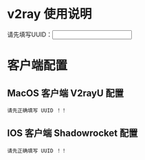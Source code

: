 # v2ray 使用说明

请先填写UUID：<input id="input_uuid" onChange="updateConfig()"/>

# 客户端配置


## MacOS 客户端 V2rayU 配置
```
请先正确填写 UUID ！！
```
  
## IOS 客户端 Shadowrocket 配置
```
请先正确填写 UUID ！！
```


<script>
  
  if(localStorage){
    document.getElementById('input_uuid').value = localStorage.input_uuid || '';
  }
  updateConfig();
  
  function updateConfig() {
    var uuid = document.getElementById('input_uuid').value.trim();
    var codeEle = document.getElementsByTagName('code');
    var codeEle_V2rayU = codeEle[0];
    var codeEle_Shadowrocket = codeEle[1];
    
    if(!uuid.exec(/\w{8}(-\w{4}){3}-\w{12}/)) {
      codeEle_V2rayU.innerHTML = '请先正确填写 UUID ！！'
      codeEle_Shadowrocket.innerHTML = '请先正确填写 UUID ！！'
      return 0;
    }
    
    if(localStorage){
      localStorage.input_uuid = uuid
    }
    
    var config = {
      host: location.host,
      path: '/' + document.cookie.match(/ray_path=([^;]+)/)[1],
      uuid: document.getElementById('input_uuid').value.trim() || '请填写UUID'
    };
    
    var config_V2rayU = 'vmess://' + window.btoa(JSON.stringify({
      "port": "443",
      "ps": "default",
      "tls": "tls",
      "id": config.uuid,
      "aid": "0",
      "v": "2",
      "host": config.host,
      "type": "none",
      "path": "/_ray",
      "net": "ws",
      "add": config.host
    }));
    
    var config_Shadowrocket = 'vmess://' + window.btoa('auto:' + config.uuid + '@' + config.host + ':443') + 
                              '?path=' + config.path + '&obfs=websocket&tls=1&tfo=1&mux=1'
    
    codeEle_V2rayU.innerHTML =  config_V2rayU;
    codeEle_V2rayU.innerHTML = 'vmess://' + config_V2rayU;
  }
  
</script>






